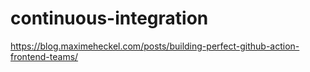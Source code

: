 # continuous-integration

https://blog.maximeheckel.com/posts/building-perfect-github-action-frontend-teams/
